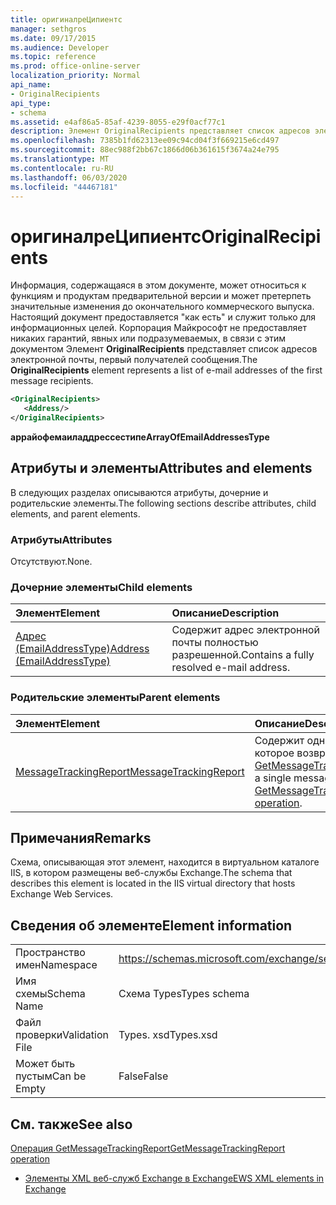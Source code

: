 ```yaml
---
title: оригиналреЦипиентс
manager: sethgros
ms.date: 09/17/2015
ms.audience: Developer
ms.topic: reference
ms.prod: office-online-server
localization_priority: Normal
api_name:
- OriginalRecipients
api_type:
- schema
ms.assetid: e4af86a5-85af-4239-8055-e29f0acf77c1
description: Элемент OriginalRecipients представляет список адресов электронной почты, первый получателей сообщения.
ms.openlocfilehash: 7385b1fd62313ee09c94cd04f3f669215e6cd497
ms.sourcegitcommit: 88ec988f2bb67c1866d06b361615f3674a24e795
ms.translationtype: MT
ms.contentlocale: ru-RU
ms.lasthandoff: 06/03/2020
ms.locfileid: "44467181"
---
```

# <a name="originalrecipients"></a><span data-ttu-id="f5fd8-103">оригиналреЦипиентс</span><span class="sxs-lookup"><span data-stu-id="f5fd8-103">OriginalRecipients</span></span>

<span data-ttu-id="f5fd8-104">Информация, содержащаяся в этом документе, может относиться к функциям и продуктам предварительной версии и может претерпеть значительные изменения до окончательного коммерческого выпуска. Настоящий документ предоставляется "как есть" и служит только для информационных целей. Корпорация Майкрософт не предоставляет никаких гарантий, явных или подразумеваемых, в связи с этим документом Элемент **OriginalRecipients** представляет список адресов электронной почты, первый получателей сообщения.</span><span class="sxs-lookup"><span data-stu-id="f5fd8-104">The **OriginalRecipients** element represents a list of e-mail addresses of the first message recipients.</span></span> 
  
```XML
<OriginalRecipients>
   <Address/>
</OriginalRecipients>
```

 <span data-ttu-id="f5fd8-105">**аррайофемаиладдрессестипе**</span><span class="sxs-lookup"><span data-stu-id="f5fd8-105">**ArrayOfEmailAddressesType**</span></span>
## <a name="attributes-and-elements"></a><span data-ttu-id="f5fd8-106">Атрибуты и элементы</span><span class="sxs-lookup"><span data-stu-id="f5fd8-106">Attributes and elements</span></span>

<span data-ttu-id="f5fd8-107">В следующих разделах описываются атрибуты, дочерние и родительские элементы.</span><span class="sxs-lookup"><span data-stu-id="f5fd8-107">The following sections describe attributes, child elements, and parent elements.</span></span>
  
### <a name="attributes"></a><span data-ttu-id="f5fd8-108">Атрибуты</span><span class="sxs-lookup"><span data-stu-id="f5fd8-108">Attributes</span></span>

<span data-ttu-id="f5fd8-109">Отсутствуют.</span><span class="sxs-lookup"><span data-stu-id="f5fd8-109">None.</span></span>
  
### <a name="child-elements"></a><span data-ttu-id="f5fd8-110">Дочерние элементы</span><span class="sxs-lookup"><span data-stu-id="f5fd8-110">Child elements</span></span>

|<span data-ttu-id="f5fd8-111">**Элемент**</span><span class="sxs-lookup"><span data-stu-id="f5fd8-111">**Element**</span></span>|<span data-ttu-id="f5fd8-112">**Описание**</span><span class="sxs-lookup"><span data-stu-id="f5fd8-112">**Description**</span></span>|
|:-----|:-----|
|[<span data-ttu-id="f5fd8-113">Адрес (EmailAddressType)</span><span class="sxs-lookup"><span data-stu-id="f5fd8-113">Address (EmailAddressType)</span></span>](address-emailaddresstype.md) <br/> |<span data-ttu-id="f5fd8-114">Содержит адрес электронной почты полностью разрешенной.</span><span class="sxs-lookup"><span data-stu-id="f5fd8-114">Contains a fully resolved e-mail address.</span></span>  <br/> |
   
### <a name="parent-elements"></a><span data-ttu-id="f5fd8-115">Родительские элементы</span><span class="sxs-lookup"><span data-stu-id="f5fd8-115">Parent elements</span></span>

|<span data-ttu-id="f5fd8-116">**Элемент**</span><span class="sxs-lookup"><span data-stu-id="f5fd8-116">**Element**</span></span>|<span data-ttu-id="f5fd8-117">**Описание**</span><span class="sxs-lookup"><span data-stu-id="f5fd8-117">**Description**</span></span>|
|:-----|:-----|
|[<span data-ttu-id="f5fd8-118">MessageTrackingReport</span><span class="sxs-lookup"><span data-stu-id="f5fd8-118">MessageTrackingReport</span></span>](messagetrackingreport.md) <br/> |<span data-ttu-id="f5fd8-119">Содержит одно сообщение, которое возвращается в [Операция GetMessageTrackingReport](getmessagetrackingreport-operation.md).</span><span class="sxs-lookup"><span data-stu-id="f5fd8-119">Contains a single message that is returned in a [GetMessageTrackingReport operation](getmessagetrackingreport-operation.md).</span></span>  <br/> |
   
## <a name="remarks"></a><span data-ttu-id="f5fd8-120">Примечания</span><span class="sxs-lookup"><span data-stu-id="f5fd8-120">Remarks</span></span>

<span data-ttu-id="f5fd8-121">Схема, описывающая этот элемент, находится в виртуальном каталоге IIS, в котором размещены веб-службы Exchange.</span><span class="sxs-lookup"><span data-stu-id="f5fd8-121">The schema that describes this element is located in the IIS virtual directory that hosts Exchange Web Services.</span></span>
  
## <a name="element-information"></a><span data-ttu-id="f5fd8-122">Сведения об элементе</span><span class="sxs-lookup"><span data-stu-id="f5fd8-122">Element information</span></span>

|||
|:-----|:-----|
|<span data-ttu-id="f5fd8-123">Пространство имен</span><span class="sxs-lookup"><span data-stu-id="f5fd8-123">Namespace</span></span>  <br/> |https://schemas.microsoft.com/exchange/services/2006/types  <br/> |
|<span data-ttu-id="f5fd8-124">Имя схемы</span><span class="sxs-lookup"><span data-stu-id="f5fd8-124">Schema Name</span></span>  <br/> |<span data-ttu-id="f5fd8-125">Схема Types</span><span class="sxs-lookup"><span data-stu-id="f5fd8-125">Types schema</span></span>  <br/> |
|<span data-ttu-id="f5fd8-126">Файл проверки</span><span class="sxs-lookup"><span data-stu-id="f5fd8-126">Validation File</span></span>  <br/> |<span data-ttu-id="f5fd8-127">Types. xsd</span><span class="sxs-lookup"><span data-stu-id="f5fd8-127">Types.xsd</span></span>  <br/> |
|<span data-ttu-id="f5fd8-128">Может быть пустым</span><span class="sxs-lookup"><span data-stu-id="f5fd8-128">Can be Empty</span></span>  <br/> |<span data-ttu-id="f5fd8-129">False</span><span class="sxs-lookup"><span data-stu-id="f5fd8-129">False</span></span>  <br/> |
   
## <a name="see-also"></a><span data-ttu-id="f5fd8-130">См. также</span><span class="sxs-lookup"><span data-stu-id="f5fd8-130">See also</span></span>



[<span data-ttu-id="f5fd8-131">Операция GetMessageTrackingReport</span><span class="sxs-lookup"><span data-stu-id="f5fd8-131">GetMessageTrackingReport operation</span></span>](getmessagetrackingreport-operation.md)


- [<span data-ttu-id="f5fd8-132">Элементы XML веб-служб Exchange в Exchange</span><span class="sxs-lookup"><span data-stu-id="f5fd8-132">EWS XML elements in Exchange</span></span>](ews-xml-elements-in-exchange.md)

